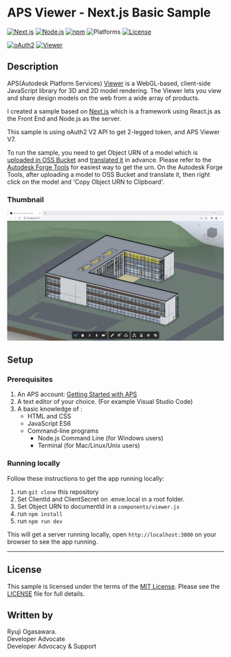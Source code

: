 # APS Viewer - Next.js Basic Sample

[![Next.js](https://img.shields.io/badge/Next.js-13-blue.svg)](https://nodejs.org/)
[![Node.js](https://img.shields.io/badge/Node.js-18.12.1-blue.svg)](https://nodejs.org/)
[![npm](https://img.shields.io/badge/npm-8.19.2-green.svg)](https://www.npmjs.com/)
![Platforms](https://img.shields.io/badge/platform-windows%20%7C%20osx%20%7C%20linux-lightgray.svg)
[![License](http://img.shields.io/:license-mit-blue.svg)](http://opensource.org/licenses/MIT)

[![oAuth2](https://img.shields.io/badge/oAuth2-v2-green.svg)](http://developer.autodesk.com/)
[![Viewer](https://img.shields.io/badge/Viewer-v7.0-green.svg)](http://developer.autodesk.com/) 

## Description

APS(Autodesk Platform Services) [Viewer](https://aps.autodesk.com/en/docs/viewer/v7/developers_guide/overview/) is a WebGL-based, client-side JavaScript library for 3D and 2D model rendering. The Viewer lets you view and share design models on the web from a wide array of products.

I created a sample based on [Next.js](https://nextjs.org/) which is a framework using React.js as the Front End and Node.js as the server.

This sample is using oAuth2 V2 API to get 2-legged token, and APS Viewer V7.

To run the sample, you need to get Object URN of a model which is [uploaded in OSS Bucket](https://aps.autodesk.com/en/docs/data/v2/developers_guide/overview/) and [translated it](https://aps.autodesk.com/en/docs/model-derivative/v2/developers_guide/overview/) in advance.
Please refer to the [Autodesk Forge Tools](https://aps.autodesk.com/blog/forge-visual-studio-code) for easiest way to get the urn.
On the Autodesk Forge Tools, after uploading a model to OSS Bucket and translate it, then right click on the model and 'Copy Object URN to Clipboard'.   

### Thumbnail

![thumbnail](/thumbnail.png) 

## Setup

### Prerequisites

1. An APS account: [Getting Started with APS](https://aps.autodesk.com/developer/getting-started)
2. A text editor of your choice. (For example Visual Studio Code)
3. A basic knowledge of :
    - HTML and CSS
    - JavaScript ES6
    - Command-line programs
      - Node.js Command Line (for Windows users)
      - Terminal (for Mac/Linux/Unix users)

### Running locally

Follow these instructions to get the app running locally:

1. run `git clone` this repository
2. Set ClientId and ClientSecret on .enve.local in a root folder.
3. Set Object URN to documentId in a `components/viewer.js`
4. run `npm install`
5. run `npm run dev`

This will get a server running locally, open `http://localhost:3000` on your browser to see the app running.

--------

## License

This sample is licensed under the terms of the [MIT License](http://opensource.org/licenses/MIT).
Please see the [LICENSE](LICENSE) file for full details.


## Written by

Ryuji Ogasawara. <br /> 
Developer Advocate <br />
Developer Advocacy & Support <br />

